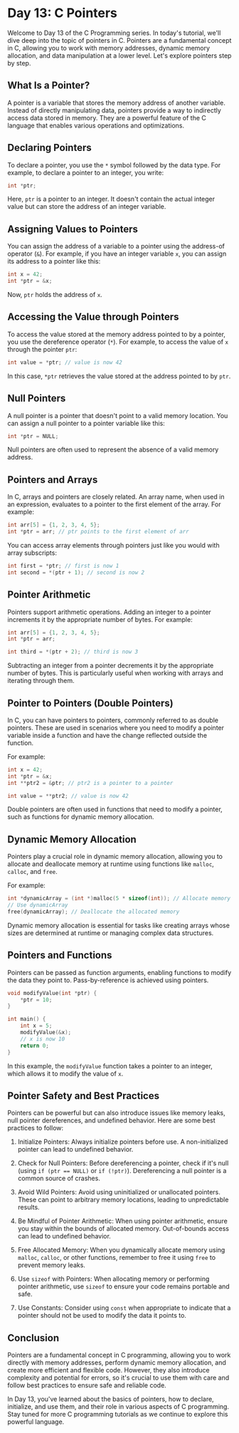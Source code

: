# Day 13: C Pointers

Welcome to Day 13 of the C Programming series. In today's tutorial, we'll dive deep into the topic of pointers in C. Pointers are a fundamental concept in C, allowing you to work with memory addresses, dynamic memory allocation, and data manipulation at a lower level. Let's explore pointers step by step.

## What Is a Pointer?

A pointer is a variable that stores the memory address of another variable. Instead of directly manipulating data, pointers provide a way to indirectly access data stored in memory. They are a powerful feature of the C language that enables various operations and optimizations.

## Declaring Pointers

To declare a pointer, you use the `*` symbol followed by the data type. For example, to declare a pointer to an integer, you write:

```c
int *ptr;
```

Here, `ptr` is a pointer to an integer. It doesn't contain the actual integer value but can store the address of an integer variable.

## Assigning Values to Pointers

You can assign the address of a variable to a pointer using the address-of operator (`&`). For example, if you have an integer variable `x`, you can assign its address to a pointer like this:

```c
int x = 42;
int *ptr = &x;
```

Now, `ptr` holds the address of `x`.

## Accessing the Value through Pointers

To access the value stored at the memory address pointed to by a pointer, you use the dereference operator (`*`). For example, to access the value of `x` through the pointer `ptr`:

```c
int value = *ptr; // value is now 42
```

In this case, `*ptr` retrieves the value stored at the address pointed to by `ptr`.

## Null Pointers

A null pointer is a pointer that doesn't point to a valid memory location. You can assign a null pointer to a pointer variable like this:

```c
int *ptr = NULL;
```

Null pointers are often used to represent the absence of a valid memory address.

## Pointers and Arrays

In C, arrays and pointers are closely related. An array name, when used in an expression, evaluates to a pointer to the first element of the array. For example:

```c
int arr[5] = {1, 2, 3, 4, 5};
int *ptr = arr; // ptr points to the first element of arr
```

You can access array elements through pointers just like you would with array subscripts:

```c
int first = *ptr; // first is now 1
int second = *(ptr + 1); // second is now 2
```

## Pointer Arithmetic

Pointers support arithmetic operations. Adding an integer to a pointer increments it by the appropriate number of bytes. For example:

```c
int arr[5] = {1, 2, 3, 4, 5};
int *ptr = arr;

int third = *(ptr + 2); // third is now 3
```

Subtracting an integer from a pointer decrements it by the appropriate number of bytes. This is particularly useful when working with arrays and iterating through them.

## Pointer to Pointers (Double Pointers)

In C, you can have pointers to pointers, commonly referred to as double pointers. These are used in scenarios where you need to modify a pointer variable inside a function and have the change reflected outside the function.

For example:

```c
int x = 42;
int *ptr = &x;
int **ptr2 = &ptr; // ptr2 is a pointer to a pointer

int value = **ptr2; // value is now 42
```

Double pointers are often used in functions that need to modify a pointer, such as functions for dynamic memory allocation.

## Dynamic Memory Allocation

Pointers play a crucial role in dynamic memory allocation, allowing you to allocate and deallocate memory at runtime using functions like `malloc`, `calloc`, and `free`.

For example:

```c
int *dynamicArray = (int *)malloc(5 * sizeof(int)); // Allocate memory for an integer array of size 5
// Use dynamicArray
free(dynamicArray); // Deallocate the allocated memory
```

Dynamic memory allocation is essential for tasks like creating arrays whose sizes are determined at runtime or managing complex data structures.

## Pointers and Functions

Pointers can be passed as function arguments, enabling functions to modify the data they point to. Pass-by-reference is achieved using pointers.

```c
void modifyValue(int *ptr) {
    *ptr = 10;
}

int main() {
    int x = 5;
    modifyValue(&x);
    // x is now 10
    return 0;
}
```

In this example, the `modifyValue` function takes a pointer to an integer, which allows it to modify the value of `x`.

## Pointer Safety and Best Practices

Pointers can be powerful but can also introduce issues like memory leaks, null pointer dereferences, and undefined behavior. Here are some best practices to follow:

1. Initialize Pointers: Always initialize pointers before use. A non-initialized pointer can lead to undefined behavior.

2. Check for Null Pointers: Before dereferencing a pointer, check if it's null (using `if (ptr == NULL)` or `if (!ptr)`). Dereferencing a null pointer is a common source of crashes.

3. Avoid Wild Pointers: Avoid using uninitialized or unallocated pointers. These can point to arbitrary memory locations, leading to unpredictable results.

4. Be Mindful of Pointer Arithmetic: When using pointer arithmetic, ensure you stay within the bounds of allocated memory. Out-of-bounds access can lead to undefined behavior.

5. Free Allocated Memory: When you dynamically allocate memory using `malloc`, `calloc`, or other functions, remember to free it using `free` to prevent memory leaks.

6. Use `sizeof` with Pointers: When allocating memory or performing pointer arithmetic, use `sizeof` to ensure your code remains portable and safe.

7. Use Constants: Consider using `const` when appropriate to indicate that a pointer should not be used to modify the data it points to.

## Conclusion

Pointers are a fundamental concept in C programming, allowing you to work directly with memory addresses, perform dynamic memory allocation, and create more efficient and flexible code. However, they also introduce complexity and potential for errors, so it's crucial to use them with care and follow best practices to ensure safe and reliable code.

In Day 13, you've learned about the basics of pointers, how to declare, initialize, and use them, and their role in various aspects of C programming. Stay tuned for more C programming tutorials as we continue to explore this powerful language.
